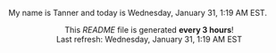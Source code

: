 My name is Tanner and today is Wednesday, January 31, 1:19 AM EST.

<p align="center">This <i>README</i> file is generated <b>every 3 hours</b>!</br>Last refresh: Wednesday, January 31, 1:19 AM EST<br /></p>
